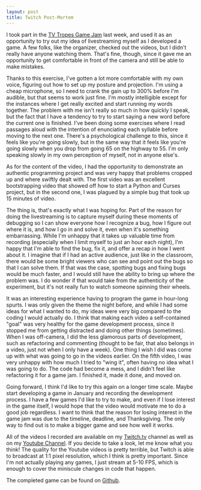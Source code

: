 ```yaml
---
layout: post
title: Twitch Post-Mortem
---
```

I took part in the [TV Tropes Game Jam](http://kleinroguelikes.blogspot.com/2013/11/tvtropes-game-jam-2013.html)
last week, and used it as an opportunity to try out my idea of livestreaming
myself as I developed a game. A few folks, like the organizer, checked out the
videos, but I didn't really have anyone watching them. That's fine, though,
since it gave me an opportunity to get comfortable in front of the camera and
still be able to make mistakes.

Thanks to this exercise, I've gotten a lot more comfortable with my own voice,
figuring out how to set up my posture and projection. I'm using a cheap
microphone, so I need to crank the gain up to 300% before I'm audible, but that
seems to work just fine. I'm mostly intelligible except for the instances where
I get really excited and start running my words together. The problem with me
isn't really so much in how quickly I speak, but the fact that I have a tendency
to try to start saying a new word before the current one is finished. I've been
doing some exercises where I read passages aloud with the intention of
enunciating each syllable before moving to the next one. There's a psychological
challenge to this, since it feels like you're going slowly, but in the same way
that it feels like you're going slowly when you drop from going 65 on the
highway to 55. I'm only speaking slowly in my own perception of myself, not in
anyone else's.

As for the content of the video, I had the opportunity to demonstrate an
authentic programming project and was very happy that problems cropped up and
where swiftly dealt with. The first video was an excellent bootstrapping video
that showed off how to start a Python and Curses project, but in the second
one, I was plagued by a simple bug that took up 15 minutes of video.

The thing is, that's exactly what I was hoping for. Part of the reason for doing
the livestreaming is to capture myself during these moments of debugging so I
can show everyone how I recognize a bug, how I figure out where it is, and how
I go in and solve it, even when it's something embarrassing. While I'm unhappy
that it takes up valuable time from recording (especially when I limit myself to
just an hour each night), I'm happy that I'm able to find the bug, fix it, and
offer a recap in how I went about it. I imagine that if I had an active audience,
just like in the classroom, there would be some bright viewers who can see and
point out the bugs so that I can solve them. If that was the case, spotting bugs
and fixing bugs would be much faster, and I would still have the ability to
bring up where the problem was. I do wonder if that would take from the
authenticity of the experiment, but it's not really fun to watch someone spinning
their wheels.

It was an interesting experience having to program the game in hour-long spurts.
I was only given the theme the night before, and while I had some ideas for what
I wanted to do, my ideas were very big compared to the coding I would actually
do. I think that making each video a self-contained "goal" was very healthy for
the game development process, since it stopped me from getting distracted and
doing other things (sometimes). When I was off-camera, I did the less glamorous
parts of development, such as refactoring and commenting (thought to be fair,
that also belongs in a video, just not when I only have a week). One thing I
wish I did was come up with what was going to go in the videos earlier. On the
fifth video, I was very unhappy with how much I tried to "wing it", often having
no idea what I was going to do. The code had become a mess, and I didn't feel
like refactoring it for a game jam. I finished it, made it done, and moved on.

Going forward, I think I'd like to try this again on a longer time scale. Maybe
start developing a game in January and recording the development process. I have
a few games I'd like to try to make, and even if I lose interest in the game
itself, I would hope that the video would motivate me to do a good job regardless.
I want to think that the reason for losing interest in the game jam was due to
the timeline, deadline, and Thanksgiving. The only way to find out is to make
a bigger game and see how well it works.

All of the videos I recorded are available on my [Twitch.tv](http://twitch.tv/isharacomix)
channel as well as on my [Youtube Channel](https://www.youtube.com/playlist?list=PL5b1H4tE2PR-BNgJ7k16MSiPqL4TPQXxL).
If you decide to take a look, let me know what you think! The quality for the
Youtube videos is pretty terrible, but Twitch is able to broadcast at 1:1
pixel resolution, which I think is pretty important. Since I'm not actually
playing any games, I just stream at 5-10 FPS, which is enough to cover the
miniscule changes in code that happen.

The completed game can be found on [Github](http://github.com/isharacomix/tvtgj).

